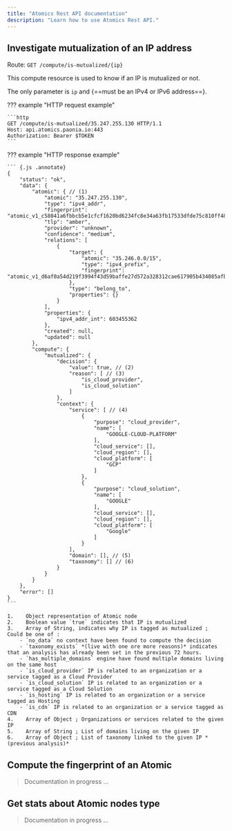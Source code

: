 ```yaml
---
title: "Atomics Rest API documentation"
description: "Learn how to use Atomics Rest API."
---
```


## Investigate mutualization of an IP address

Route: `GET /compute/is-mutualized/{ip}`

This compute resource is used to know if an IP is mutualized or not.

The only parameter is `ip` and {==must be an IPv4 or IPv6 address==}.

??? example "HTTP request example"

    ```http
    GET /compute/is-mutualized/35.247.255.130 HTTP/1.1
    Host: api.atomics.paonia.io:443
    Authorization: Bearer $TOKEN
    ```

??? example "HTTP response example"

    ``` {.js .annotate}
    {
        "status": "ok",
        "data": {
            "atomic": { // (1)
                "atomic": "35.247.255.130",
                "type": "ipv4_addr",
                "fingerprint": "atomic_v1_c58041a6fbbcb5e1cfcf1620bd6234fc8e34a63fb17533dfde75c810ff48dc35",
                "tlp": "amber",
                "provider": "unknown",
                "confidence": "medium",
                "relations": [
                    {
                        "target": {
                            "atomic": "35.246.0.0/15",
                            "type": "ipv4_prefix",
                            "fingerprint": "atomic_v1_d6af0a54d219f3994f43d59baffe27d572a328312cae617905b434085afbb389"
                        },
                        "type": "belong_to",
                        "properties": {}
                    }
                ],
                "properties": {
                    "ipv4_addr_int": 603455362
                },
                "created": null,
                "updated": null
            },
            "compute": {
                "mutualized": {
                    "decision": {
                        "value": true, // (2)
                        "reason": [ // (3)
                            "is_cloud_provider",
                            "is_cloud_solution"
                        ]
                    },
                    "context": {
                        "service": [ // (4)
                            {
                                "purpose": "cloud_provider",
                                "name": [
                                    "GOOGLE-CLOUD-PLATFORM"
                                ],
                                "cloud_service": [],
                                "cloud_region": [],
                                "cloud_platform": [
                                    "GCP"
                                ]
                            },
                            {
                                "purpose": "cloud_solution",
                                "name": [
                                    "GOOGLE"
                                ],
                                "cloud_service": [],
                                "cloud_region": [],
                                "cloud_platform": [
                                    "Google"
                                ]
                            }
                        ],
                        "domain": [], // (5)
                        "taxonomy": [] // (6)
                    }
                }
            }
        },
        "error": []
    }
    ```
    
    1.    Object representation of Atomic node
    2.    Boolean value `true` indicates that IP is mutualized
    3.    Array of String, indicates why IP is tagged as mutualized ; Could be one of :
        - `no_data` no context have been found to compute the decision 
        - `taxonomy_exists` *(live with one ore more reasons)* indicates that an analysis has already been set in the previous 72 hours.
        - `has_multiple_domains` engine have found multiple domains living on the same host
        - `is_cloud_provider` IP is related to an organization or a service tagged as a Cloud Provider
        - `is_cloud_solution` IP is related to an organization or a service tagged as a Cloud Solution
        - `is_hosting` IP is related to an organization or a service tagged as Hosting
        - `is_cdn` IP is related to an organization or a service tagged as CDN
    4.    Array of Object ; Organizations or services related to the given IP
    5.    Array of String ; List of domains living on the given IP
    6.    Array of Object ; List of taxonomy linked to the given IP *(previous analysis)* 
    
## Compute the fingerprint of an Atomic

> Documentation in progress ...

## Get stats about Atomic nodes type

> Documentation in progress ...

